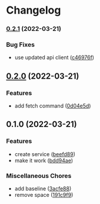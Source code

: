 # Changelog

### [0.2.1](https://www.github.com/glocurrency/union-bank-service/compare/v0.2.0...v0.2.1) (2022-03-21)


### Bug Fixes

* use updated api client ([c46976f](https://www.github.com/glocurrency/union-bank-service/commit/c46976faf1830efd88067b20774cf68571e67a50))

## [0.2.0](https://www.github.com/glocurrency/union-bank-service/compare/v0.1.0...v0.2.0) (2022-03-21)


### Features

* add fetch command ([0d04e5d](https://www.github.com/glocurrency/union-bank-service/commit/0d04e5d0d0c22c26fe8e750440ad0c2e59baffd1))

## 0.1.0 (2022-03-21)


### Features

* create service ([beefd89](https://www.github.com/glocurrency/union-bank-service/commit/beefd89d3fdd9fa6f75ca0aebc560afde38e2cd1))
* make it work ([bdd94ae](https://www.github.com/glocurrency/union-bank-service/commit/bdd94ae69a727a3e3300fa8c2a507dc39595e275))


### Miscellaneous Chores

* add baseline ([3acfe88](https://www.github.com/glocurrency/union-bank-service/commit/3acfe88b58130788436e561782604ae27d593016))
* remove space ([191c9f9](https://www.github.com/glocurrency/union-bank-service/commit/191c9f93814e03e3a3bd855c8038da5336790137))
